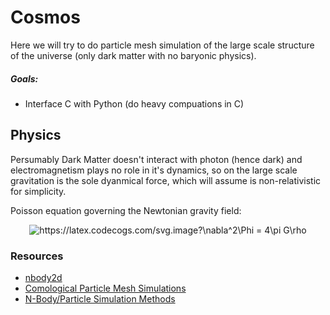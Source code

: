 # Cosmos

Here we will try to do particle mesh simulation of the large scale structure of the universe (only dark matter with no baryonic physics).

##### Goals:
- Interface C with Python (do heavy compuations in C)

## Physics

Persumably Dark Matter doesn't interact with photon (hence dark) and electromagnetism plays no role in it's dynamics, so on the large scale gravitation 
is the sole dyanmical force, which will assume is non-relativistic for simplicity.

Poisson equation governing the Newtonian gravity field: 

<p align="center">
<img src="https://latex.codecogs.com/svg.image?\nabla^2\Phi&space;=&space;4\pi&space;G\rho" title="https://latex.codecogs.com/svg.image?\nabla^2\Phi = 4\pi G\rho" />
</p>



### Resources

- [nbody2d](https://jhidding.github.io/nbody2d/)
- [Comological Particle Mesh Simulations](https://github.com/grkooij/Cosmological-Particle-Mesh-Simulation)
- [N-Body/Particle Simulation Methods](https://www.cs.cmu.edu/afs/cs/academic/class/15850c-s96/www/nbody.html)

